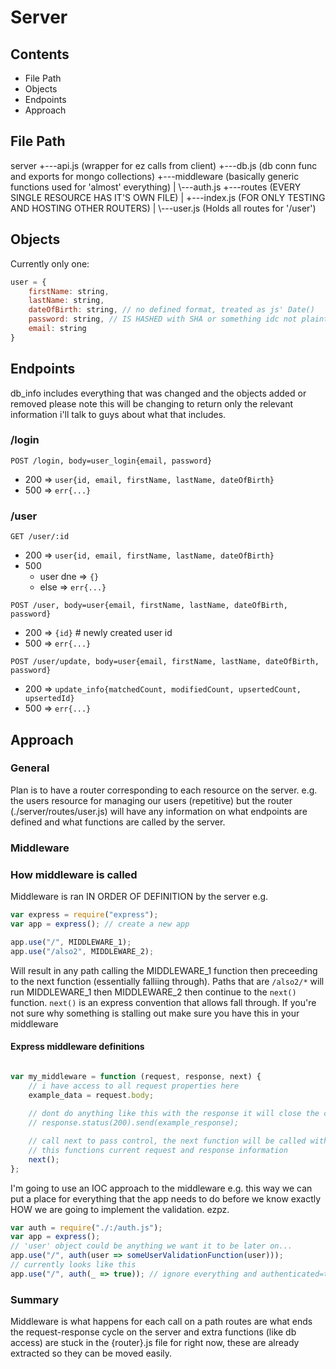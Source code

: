 # Server

## Contents

- File Path
- Objects
- Endpoints
- Approach

## File Path

server
+---api.js (wrapper for ez calls from client)
+---db.js (db conn func and exports for mongo collections)
+---middleware (basically generic functions used for 'almost' everything)
|  \\---auth.js
+---routes (EVERY SINGLE RESOURCE HAS IT'S OWN FILE)
|   +---index.js (FOR ONLY TESTING AND HOSTING OTHER ROUTERS)
|  \\---user.js (Holds all routes for '/user')

## Objects

Currently only one:

```js
user = {
    firstName: string,
    lastName: string,
    dateOfBirth: string, // no defined format, treated as js' Date()
    password: string, // IS HASHED with SHA or something idc not plaintext tho
    email: string
}
```

## Endpoints

db_info includes everything that was changed and the objects added or removed
please note this will be changing to return only the relevant information
i'll talk to guys about what that includes.

### /login
`POST /login, body=user_login{email, password}`
- 200 => `user{id, email, firstName, lastName, dateOfBirth}`
- 500 => `err{...}`

### /user
`GET /user/:id`
- 200 => `user{id, email, firstName, lastName, dateOfBirth}`
- 500 
  - user dne => `{}`
  - else => `err{...}`

`POST /user, body=user{email, firstName, lastName, dateOfBirth, password}`
- 200 => `{id}` # newly created user id
- 500 => `err{...}`

`POST /user/update, body=user{email, firstName, lastName, dateOfBirth, password}`
- 200 => `update_info{matchedCount, modifiedCount, upsertedCount, upsertedId}`
- 500 => `err{...}`

## Approach

### General

Plan is to have a router corresponding to each resource on the server. e.g. the users resource for managing our users (repetitive) but the router (./server/routes/user.js) will have any information on what endpoints are defined and what functions are called by the server.

### Middleware

### How middleware is called

Middleware is ran IN ORDER OF DEFINITION by the server e.g.

```js
var express = require("express");
var app = express(); // create a new app

app.use("/", MIDDLEWARE_1);
app.use("/also2", MIDDLEWARE_2);
```

Will result in any path calling the MIDDLEWARE_1 function then preceeding to the next function (essentially falliing through). Paths that are `/also2/*` will run MIDDLEWARE_1 then MIDDLEWARE_2 then continue to the `next()` function. `next()` is an express convention that allows fall through. If you're not sure why something is stalling out make sure you have this in your middleware

#### Express middleware definitions

```js

var my_middleware = function (request, response, next) {
    // i have access to all request properties here
    example_data = request.body;
    
    // dont do anything like this with the response it will close the cycle
    // response.status(200).send(example_response);

    // call next to pass control, the next function will be called with 
    // this functions current request and response information
    next();
};
```

I'm going to use an IOC approach to the middleware e.g. this way we can put a place for everything that the app needs to do before we know exactly HOW we are going to implement the validation. ezpz.

```js
var auth = require("./:/auth.js");
var app = express();
// 'user' object could be anything we want it to be later on...
app.use("/", auth(user => someUserValidationFunction(user)));
// currently looks like this
app.use("/", auth(_ => true)); // ignore everything and authenticated=true
```

### Summary

Middleware is what happens for each call on a path routes are what ends the request-response cycle on the server and extra functions (like db access) are stuck in the {router}.js file for right now, these are already extracted so they can be moved easily.
